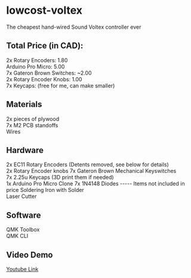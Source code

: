 # lowcost-voltex
The cheapest hand-wired Sound Voltex controller ever

## Total Price (in CAD):  
2x Rotary Encoders: 1.80  
Arduino Pro Micro: 5.00  
7x Gateron Brown Switches: ~2.00  
2x Rotary Encoder Knobs: 1.00  
7x Keycaps: (free for me, can make smaller) 


## Materials
2x pieces of plywood  
7x M2 PCB standoffs  
Wires 

## Hardware

2x EC11 Rotary Encoders (Detents removed, see below for details)  
2x Rotary Encoder knobs
7x Gateron Brown Mechanical Keyswitches  
7x 2.25u Keycaps (3D print them if needed)  
1x Arduino Pro Micro Clone
7x 1N4148 Diodes
----- Items not included in price
Soldering Iron with Solder  
Laser Cutter  

## Software
QMK Toolbox  
QMK CLI

## Video Demo
[Youtube Link](https://youtu.be/W8n6pbJeWsM)
